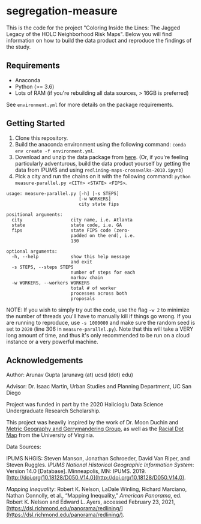 # segregation-measure

This is the code for the project "Coloring Inside the Lines: The Jagged Legacy of the HOLC Neighborhood Risk Maps". Below you will find information on how to build the data product and reproduce the findings of the study.

## Requirements

- Anaconda
- Python (>= 3.6)
- Lots of RAM (if you're rebuilding all data sources, > 16GB is preferred)

See `environment.yml` for more details on the package requirements.


## Getting Started

1. Clone this repository.
2. Build the anaconda environment using the following command: `conda env create -f environment.yml`.
3. Download and unzip the data package from [here](https://ucsdcloud-my.sharepoint.com/:u:/g/personal/arg002_ucsd_edu/EVdq6ZXbCM5Jv8r6cjs__b4BmSMWQ_WjrsxvmY1ChrfSMg?e=3LyX7j). (Or, if you're feeling particularly adventurous, build the data product yourself by getting the data from IPUMS and using `redlining-maps-crosswalks-2010.ipynb`)
4. Pick a city and run the chains on it with the following command: `python measure-parallel.py <CITY> <STATE> <FIPS>`.
```
usage: measure-parallel.py [-h] [-s STEPS]
                           [-w WORKERS]
                           city state fips

positional arguments:
  city                  city name, i.e. Atlanta
  state                 state code, i.e. GA
  fips                  state FIPS code (zero-
                        padded on the end), i.e.
                        130

optional arguments:
  -h, --help            show this help message
                        and exit
  -s STEPS, --steps STEPS
                        number of steps for each
                        markov chain
  -w WORKERS, --workers WORKERS
                        total # of worker
                        processes across both
                        proposals
```
NOTE: If you wish to simply try out the code, use the flag `-w 2` to minimize the number of threads you'll have to manually kill if things go wrong.
If you are running to reproduce, use `-s 1000000` and make sure the random seed is set to `2020` (line 306 in `measure-parallel.py`). Note that this will take a VERY long amount of time, and thus it's only recommended to be run on a cloud instance or a very powerful machine.

## Acknowledgements
Author: Arunav Gupta (arunavg (at) ucsd (dot) edu)

Advisor: Dr. Isaac Martin, Urban Studies and Planning Department, UC San Diego

Project was funded in part by the 2020 Halicioglu Data Science Undergraduate Research Scholarship.

This project was heavily inspired by the work of Dr. Moon Duchin and [Metric Geography and Gerrymandering Group](https://mggg.org/), as well as the [Racial Dot Map](http://racialdotmap.demographics.coopercenter.org/) from the University of Virginia.

Data Sources:

IPUMS NHGIS: Steven Manson, Jonathan Schroeder, David Van Riper, and Steven Ruggles. *IPUMS National Historical Geographic Information System*: Version 14.0 [Database]. Minneapolis, MN: IPUMS. 2019. [http://doi.org/10.18128/D050.V14.0](http://doi.org/10.18128/D050.V14.0).

*Mapping Inequality*: Robert K. Nelson, LaDale Winling, Richard Marciano, Nathan Connolly, et al., “Mapping Inequality,” *American Panorama*, ed. Robert K. Nelson and Edward L. Ayers, accessed February 23, 2021, [https://dsl.richmond.edu/panorama/redlining/](https://dsl.richmond.edu/panorama/redlining/).

